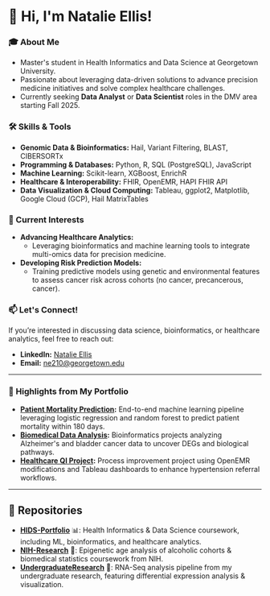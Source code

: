 # 👋 Hi, I'm Natalie Ellis!  

### 🎓 About Me  
- Master's student in Health Informatics and Data Science at Georgetown University.  
- Passionate about leveraging data-driven solutions to advance precision medicine initiatives and solve complex healthcare challenges.  
- Currently seeking **Data Analyst** or **Data Scientist** roles in the DMV area starting Fall 2025.  

### 🛠️ Skills & Tools  
- **Genomic Data & Bioinformatics:** Hail, Variant Filtering, BLAST, CIBERSORTx
- **Programming & Databases:** Python, R, SQL (PostgreSQL), JavaScript
- **Machine Learning:** Scikit-learn, XGBoost, EnrichR
- **Healthcare & Interoperability:** FHIR, OpenEMR, HAPI FHIR API
- **Data Visualization & Cloud Computing:** Tableau, ggplot2, Matplotlib, Google Cloud (GCP), Hail MatrixTables


### 🌟 Current Interests  
- **Advancing Healthcare Analytics:**  
  - Leveraging bioinformatics and machine learning tools to integrate multi-omics data for precision medicine.
- **Developing Risk Prediction Models:**  
  - Training predictive models using genetic and environmental features to assess cancer risk across cohorts (no cancer, precancerous, cancer).   

### 📫 Let's Connect!  
If you’re interested in discussing data science, bioinformatics, or healthcare analytics, feel free to reach out:  
- **LinkedIn:** [Natalie Ellis](https://linkedin.com/in/natalie-ellis2023)  
- **Email:** ne210@georgetown.edu  

---  
### 🚀 Highlights from My Portfolio  
- **[Patient Mortality Prediction](https://github.com/natalierellis/HIDS-Portfolio/tree/main/Patient_Mortality_Prediction):** End-to-end machine learning pipeline leveraging logistic regression and random forest to predict patient mortality within 180 days.  
- **[Biomedical Data Analysis](https://github.com/natalierellis/HIDS-Portfolio/tree/main/Comparative_Genomics_Pipelines):** Bioinformatics projects analyzing Alzheimer's and bladder cancer data to uncover DEGs and biological pathways.  
- **[Healthcare QI Project](https://github.com/natalierellis/HIDS-Portfolio/tree/main/Healthcare_QI_Project):** Process improvement project using OpenEMR modifications and Tableau dashboards to enhance hypertension referral workflows.

---

## 📂 Repositories  
- **[HIDS-Portfolio](https://github.com/natalierellis/HIDS-Portfolio)** 📊: Health Informatics & Data Science coursework, including ML, bioinformatics, and healthcare analytics.  
- **[NIH-Research](https://github.com/natalierellis/NIH-Research)** 🏥: Epigenetic age analysis of alcoholic cohorts & biomedical statistics coursework from NIH.  
- **[UndergraduateResearch](https://github.com/natalierellis/UndergraduateResearch)** 🔬: RNA-Seq analysis pipeline from my undergraduate research, featuring differential expression analysis & visualization.  
